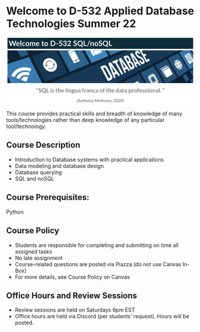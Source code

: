 # Welcome to D-532 Applied Database Technologies Summer 22

![](_static/quote.png)

This course provides practical skills and breadth of knowledge of many tools/technologies rather than deep knowledge of any particular tool/technology. 

## Course Description

- Introduction to Database systems with practical applications  
- Data modeling and database design
- Database querying 
- SQL and noSQL
 

## Course Prerequisites:
Python

## Course Policy

- Students are responsible for completing and submitting on time all assigned tasks
- No late assignment
- Course-related questions are posted via Piazza (do not use Canvas In-Box)
- For more details, see Course Policy on Canvas

## Office Hours and Review Sessions

- Review sessions are held on Saturdays 6pm EST
- Office hours are held via Discord (per students' request). Hours will be posted.


